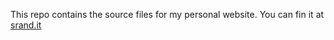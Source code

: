 This repo contains the source files for my personal website. You can fin it at [srand.it](https://srand.it)
